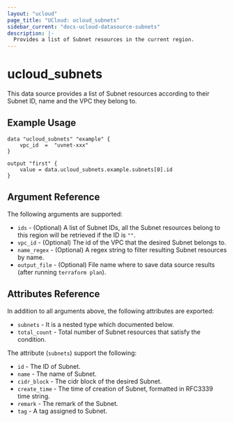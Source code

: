 ```yaml
---
layout: "ucloud"
page_title: "UCloud: ucloud_subnets"
sidebar_current: "docs-ucloud-datasource-subnets"
description: |-
  Provides a list of Subnet resources in the current region.
---
```


# ucloud_subnets

This data source provides a list of Subnet resources according to their Subnet ID, name and the VPC they belong to.

## Example Usage

```hcl
data "ucloud_subnets" "example" {
    vpc_id  =  "uvnet-xxx"
}

output "first" {
    value = data.ucloud_subnets.example.subnets[0].id
}
```

## Argument Reference

The following arguments are supported:

* `ids` - (Optional) A list of Subnet IDs, all the Subnet resources belong to this region will be retrieved if the ID is `""`.
* `vpc_id` - (Optional) The id of the VPC that the desired Subnet belongs to.
* `name_regex` - (Optional) A regex string to filter resulting Subnet resources by name.
* `output_file` - (Optional) File name where to save data source results (after running `terraform plan`).

## Attributes Reference

In addition to all arguments above, the following attributes are exported:

* `subnets` - It is a nested type which documented below.
* `total_count` - Total number of Subnet resources that satisfy the condition.

The attribute (`subnets`) support the following:

* `id` - The ID of Subnet.
* `name` - The name of Subnet.
* `cidr_block` - The cidr block of the desired Subnet.
* `create_time` - The time of creation of Subnet, formatted in RFC3339 time string.
* `remark` - The remark of the Subnet.
* `tag` - A tag assigned to Subnet.